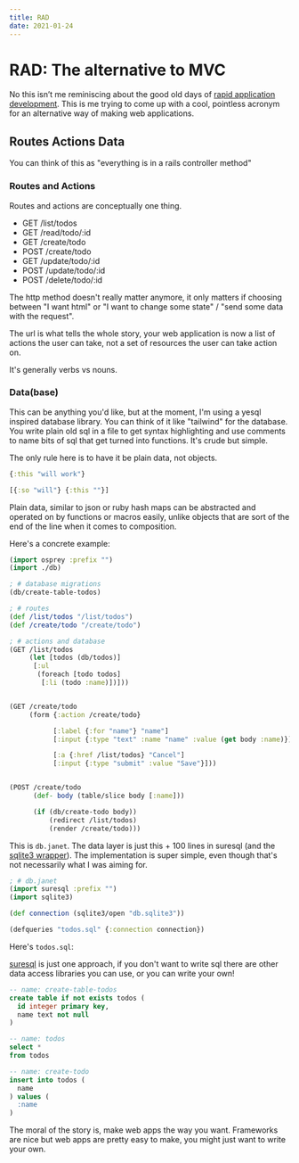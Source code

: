 ```yaml
---
title: RAD
date: 2021-01-24
---
```


# RAD: The alternative to MVC

No this isn’t me reminiscing about the good old days of [rapid application development](https://en.wikipedia.org/wiki/Rapid_application_development). This is me trying to come up with a cool, pointless acronym for an alternative way of making web applications.

## Routes Actions Data

You can think of this as "everything is in a rails controller method"

### Routes and Actions

Routes and actions are conceptually one thing.

- GET /list/todos
- GET /read/todo/:id
- GET /create/todo
- POST /create/todo
- GET /update/todo/:id
- POST /update/todo/:id
- POST /delete/todo/:id

The http method doesn't really matter anymore, it only matters if choosing between "I want html" or "I want to change some state" / "send some data with the request".

The url is what tells the whole story, your web application is now a list of actions the user can take, not a set of resources the user can take action on.

It's generally verbs vs nouns.

### Data(base)

This can be anything you'd like, but at the moment, I'm using a yesql inspired database library. You can think of it like "tailwind" for the database. You write plain old sql in a file to get syntax highlighting and use comments to name bits of sql that get turned into functions. It's crude but simple.

The only rule here is to have it be plain data, not objects.

```clojure
{:this "will work"}

[{:so "will"} {:this ""}]
```

Plain data, similar to json or ruby hash maps can be abstracted and operated on by functions or macros easily, unlike objects that are sort of the end of the line when it comes to composition.

Here's a concrete example:

```clojure
(import osprey :prefix "")
(import ./db)

; # database migrations
(db/create-table-todos)

; # routes
(def /list/todos "/list/todos")
(def /create/todo "/create/todo")

; # actions and database
(GET /list/todos
     (let [todos (db/todos)]
      [:ul
       (foreach [todo todos]
        [:li (todo :name)])]))


(GET /create/todo
     (form {:action /create/todo}

           [:label {:for "name"} "name"]
           [:input {:type "text" :name "name" :value (get body :name)}]

           [:a {:href /list/todos} "Cancel"]
           [:input {:type "submit" :value "Save"}]))


(POST /create/todo
      (def- body (table/slice body [:name]))

      (if (db/create-todo body))
          (redirect /list/todos)
          (render /create/todo)))
```

This is `db.janet`. The data layer is just this + 100 lines in suresql (and the [sqlite3 wrapper](https://github.com/janet-lang/sqlite3)). The implementation is super simple, even though that's not necessarily what I was aiming for.

```clojure
; # db.janet
(import suresql :prefix "")
(import sqlite3)

(def connection (sqlite3/open "db.sqlite3"))

(defqueries "todos.sql" {:connection connection})
```

Here's `todos.sql`:

[suresql](https://github.com/joy-framework/suresql) is just one approach, if you don't want to write sql there are other data access libraries you can use, or you can write your own!

```sql
-- name: create-table-todos
create table if not exists todos (
  id integer primary key,
  name text not null
)

-- name: todos
select *
from todos

-- name: create-todo
insert into todos (
  name
) values (
  :name
)
```

The moral of the story is, make web apps the way you want. Frameworks are nice but web apps are pretty easy to make, you might just want to write your own.

